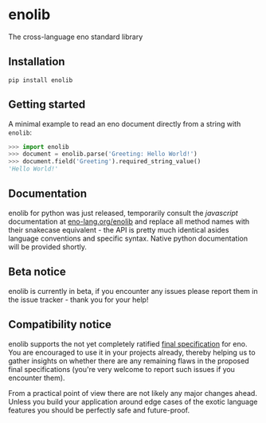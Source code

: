 # enolib

The cross-language eno standard library

## Installation

```
pip install enolib
```

## Getting started

A minimal example to read an eno document directly from a string with `enolib`:

```python
>>> import enolib
>>> document = enolib.parse('Greeting: Hello World!')
>>> document.field('Greeting').required_string_value()
'Hello World!'
```

## Documentation

enolib for python was just released, temporarily consult the *javascript* documentation at [eno-lang.org/enolib](https://eno-lang.org/enolib/) and replace all method names with their snakecase equivalent - the API is pretty much identical asides language conventions and specific syntax. Native python documentation will be provided shortly.

## Beta notice

enolib is currently in beta, if you encounter any issues please report them in the issue tracker - thank you for your help!

## Compatibility notice

enolib supports the not yet completely ratified [final specification](https://github.com/eno-lang/eno/tree/master/rfcs-final-spec) for eno. You are encouraged to use it in your projects already, thereby helping us to gather insights on whether there are any remaining flaws in the proposed final specifications (you're very welcome to report such issues if you encounter them).

From a practical point of view there are not likely any major changes ahead.  Unless you build your application around edge cases of the exotic language features you should be perfectly safe and future-proof.
